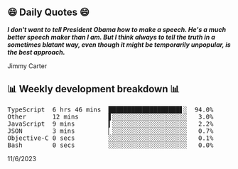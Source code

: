 ## 😄 Daily Quotes 😄

_**I don't want to tell President Obama how to make a speech. He's a much better speech maker than I am. But I think always to tell the truth in a sometimes blatant way, even though it might be temporarily unpopular, is the best approach.**_

Jimmy Carter



## 📊 Weekly development breakdown 📊

<pre>TypeScript  6 hrs 46 mins  ███████████████████▋░  94.0%
Other       12 mins        ▋░░░░░░░░░░░░░░░░░░░░   3.0%
JavaScript  9 mins         ▍░░░░░░░░░░░░░░░░░░░░   2.2%
JSON        3 mins         ▏░░░░░░░░░░░░░░░░░░░░   0.7%
Objective-C 0 secs         ░░░░░░░░░░░░░░░░░░░░░   0.1%
Bash        0 secs         ░░░░░░░░░░░░░░░░░░░░░   0.0%</pre>

11/6/2023